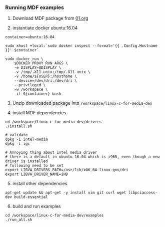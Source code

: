 

### Running MDF examples

1. Download MDF package from [01.org](https://01.org/c-for-media-development-package/downloads)

2. instantiate docker ubuntu:16.04
```
container=ubuntu:16.04

sudo xhost +local:`sudo docker inspect --format='{{ .Config.Hostname }}' $container`

sudo docker run \
    $DOCKER_PROXY_RUN_ARGS \
    -e DISPLAY=$DISPLAY \
    -v /tmp/.X11-unix:/tmp/.X11-unix \
    -v /home/${USER}:/hosthome \
    --device=/dev/dri:/dev/dri \
    --privileged \
    -w /workspace \
    -it ${container} bash
```

3. Unzip downloaded package into ```/workspace/linux-c-for-media-dev```

4. install MDF dependencies
```
cd /workspace/linux-c-for-media-dev/drivers
./install.sh

# validate
dpkg -L intel-media
dpkg -L igc

# Annoying thing about intel media driver
# there is a default in ubuntu 16.04 which is i965, even though a new driver is installed
# following need to be set
export LIBVA_DRIVERS_PATH=/usr/lib/x86_64-linux-gnu/dri
export LIBVA_DRIVER_NAME=iHD
```
5. install other dependencies
```
apt-get update && apt-get -y install vim git curl wget libpciaccess-dev build-essential
```
6. build and run examples
```
cd /workspace/linux-c-for-media-dev/examples
./run_all.sh
```

